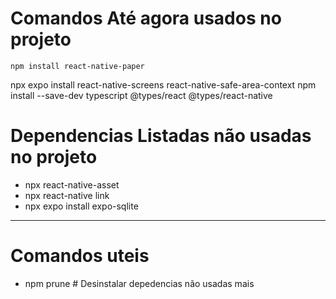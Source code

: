 # Comandos Até agora usados no projeto 

```npm install react-native-paper```
 
 npx expo install react-native-screens react-native-safe-area-context
 npm install --save-dev typescript @types/react @types/react-native
 


# Dependencias Listadas não usadas no projeto 

- npx react-native-asset
- npx react-native link
- npx expo install expo-sqlite

---
# Comandos uteis 

- npm prune # Desinstalar depedencias não usadas mais
 